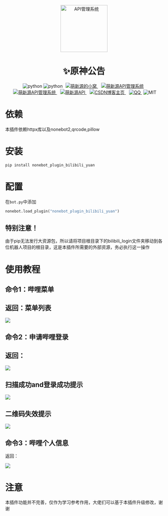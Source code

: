 <p align="center">
  <a href="https://v2.nonebot.dev/"><img src="https://zsy.juncikeji.xyz/i/img/mxy.png" width="150" height="150" alt="API管理系统"></a>
</p>
<div align="center">
    <h1 align="center">✨原神公告</h1>
</div>
<p align="center">
<!-- 插件名称 -->
<img src="https://img.shields.io/badge/插件名称-原神公告-blue" alt="python">
<!-- 插件名称 -->
<img src="https://img.shields.io/badge/Python-3.8+-blue" alt="python">
<a style="margin-inline:5px" target="_blank" href="http://blog.juncikeji.xyz/">
	<img src="https://img.shields.io/badge/Blog-个人博客-FDE6E0?style=flat&logo=Blogger" title="萌新源的小窝">
</a>
<a style="margin-inline:5px" target="_blank" href="https://github.com/mengxinyuan638/mxy-api-system">
	<img src="https://img.shields.io/badge/github-萌新源API管理系统-FDE6E0?style=flat&logo=github" title="萌新源API管理系统">
</a>
<a style="margin-inline:5px" target="_blank" href="https://gitee.com/meng-xinyuan-mxy/mxy-api">
	<img src="https://img.shields.io/badge/gitee-萌新源API管理系统-FDE6E0?style=flat&logo=gitee" title="萌新源API管理系统">
</a>
<!-- 萌新源API -->
<a style="margin-inline:5px" target="_blank" href="https://api.juncikeji.xyz/">
	<img src="https://img.shields.io/badge/API-萌新源-blue?style=flat&logo=PHP" title="萌新源API">
</a>
<!-- CSDN博客 -->
<a style="margin-inline:5px" target="_blank" href="https://blog.csdn.net/m0_66648798">
	<img src="https://img.shields.io/badge/CSDN-博客-c32136?style=flat&logo=C" title="CSDN博客主页">
</a>
<!-- QQ群 -->
<a style="margin-inline:5px" target="_blank" href="https://jq.qq.com/?_wv=1027&k=5Ot4AUXh">
	<img src="https://img.shields.io/badge/QQ群-934541995-0cedbe?style=flat&logo=Tencent QQ" title="QQ">
</a>
<img src="https://img.shields.io/badge/license-MIT-blue" alt="MIT">
</p>



# 依赖

本插件依赖httpx库以及nonebot2,qrcode,pillow



# 安装

```bash
pip install nonebot_plugin_bilibili_yuan
```



# 配置

在`bot.py`中添加
```python
nonebot.load_plugin("nonebot_plugin_bilibili_yuan")
```

## 特别注意！

由于pip无法发行大资源包，所以请将项目根目录下的bilibili_login文件夹移动到各位机器人项目的根目录，这是本插件所需要的外部资源，务必执行这一操作

# 使用教程

## 命令1：哔哩菜单

## 返回：菜单列表

![](D:\Blog\文章\文章图片\README\bili_menu.png)

## 命令2：申请哔哩登录

## 返回：

![](D:\Blog\文章\文章图片\README\bili_login_qrcode.png)



## 扫描成功and登录成功提示

![](D:\Blog\文章\文章图片\README\bili_check.png)

## 二维码失效提示

![](D:\Blog\文章\文章图片\README\bili_no.png)

## 命令3：哔哩个人信息

返回：

![](D:\Blog\文章\文章图片\README\bili_data_person.png)



# 注意

本插件功能并不完善，仅作为学习参考作用，大佬们可以基于本插件升级修改，谢谢
